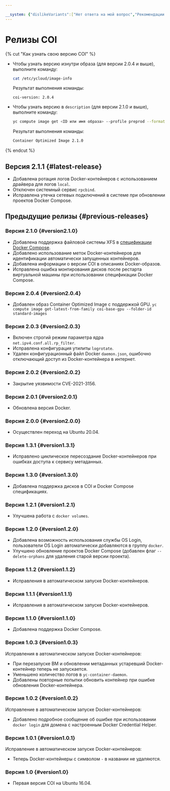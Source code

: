 ```yaml
---

__system: {"dislikeVariants":["Нет ответа на мой вопрос","Рекомендации не помогли","Содержание не соответствует заголовку","Другое"]}
---
```

# Релизы COI

{% cut "Как узнать свою версию COI" %}

* Чтобы узнать версию изнутри образа (для версии 2.0.4 и выше), выполните команду:

  ```bash
  cat /etc/ycloud/image-info
  ```

  Результат выполнения команды:

  ```
  coi-version: 2.0.4
  ```

* Чтобы узнать версию в `description` (для версии 2.1.0 и выше), выполните команду:

  ```bash
  yc compute image get <ID или имя образа> --profile preprod --format json | jq -r '.description'
  ```

  Результат выполнения команды:

  ```bash
  Container Optimized Image 2.1.0
  ```

{% endcut %}

## Версия 2.1.1 {#latest-release}

* Добавлена ротация логов Docker-контейнеров с использованием драйвера для логов `local`.
* Отключен системный сервис `rpcbind`.
* Исправлена утечка сетевых подключений в системе при обновлении проектов Docker Compose.

## Предыдущие релизы {#previous-releases}

### Версия 2.1.0 {#version2.1.0}

* Добавлена поддержка файловой системы XFS в [спецификации Docker Compose](concepts/index.md#compose-spec).
* Добавлено использование меток Docker-контейнеров для идентификации автоматически запущенных контейнеров.
* Добавлена информации о версии COI в описаниях Docker-образов.
* Исправлена ошибка монтирования дисков после рестарта виртуальной машины при использовании спецификации Docker Compose.

### Версия 2.0.4 {#version2.0.4}

* Добавлен образ Container Optimized Image с поддержкой GPU.
  `yc compute image get-latest-from-family coi-base-gpu --folder-id standard-images`

### Версия 2.0.3 {#version2.0.3}

* Включен строгий режим параметра ядра `net.ipv4.conf.all.rp_filter`.
* Исправлена конфигурация утилиты `logrotate`.
* Удален конфигурационный файл Docker `daemon.json`, ошибочно отключающий доступ из Docker-контейнера в интернет.

### Версия 2.0.2 {#version2.0.2}

* Закрытие уязвимости CVE-2021-3156.

### Версия 2.0.1 {#version2.0.1}

* Обновлена версия Docker.

### Версия 2.0.0 {#version2.0.0}

* Осуществлен переход на Ubuntu 20.04.

### Версия 1.3.1 {#version1.3.1}

* Исправлено циклическое пересоздание Docker-контейнеров при ошибках доступа к сервису метаданных.

### Версия 1.3.0 {#version1.3.0}

* Добавлена поддержка дисков в COI и Docker Compose спецификациях.

### Версия 1.2.1 {#version1.2.1}

* Улучшена работа с `docker volumes`.

### Версия 1.2.0 {#version1.2.0}

* Добавлена возможность использования службы OS Login, пользователи OS Login автоматически добавляются в группу `docker`.
* Улучшено обновление проектов Docker Compose (добавлен флаг `--delete-orphans` для удаления старой версии проекта).

### Версия 1.1.2 {#version1.1.2}

* Исправления в автоматическом запуске Docker-контейнеров.

### Версия 1.1.1 {#version1.1.1}

* Исправления в автоматическом запуске Docker-контейнеров.

### Версия 1.1.0 {#version1.1.0}

* Добавлена поддержка Docker Compose.

### Версия 1.0.3 {#version1.0.3}

Исправления в автоматическом запуске Docker-контейнеров:
* При перезапуске ВМ и обновлении метаданных устаревший Docker-контейнер теперь не запускается.
* Уменьшено количество логов в `yc-container-daemon`.
* Добавлены повторные попытки обновить контейнер при ошибке обновления Docker-контейнера.

### Версия 1.0.2 {#version1.0.2}

Исправление в автоматическом запуске Docker-контейнеров:
* Добавлено подробное сообщение об ошибке при использовании `docker login` для домена с настроенным Docker Credential Helper.

### Версия 1.0.1 {#version1.0.1}

Исправление в автоматическом запуске Docker-контейнеров:
* Теперь Docker-контейнеры с символом `-` в названии не удаляются.

### Версия 1.0 {#version1.0}

* Первая версия COI на Ubuntu 16.04.